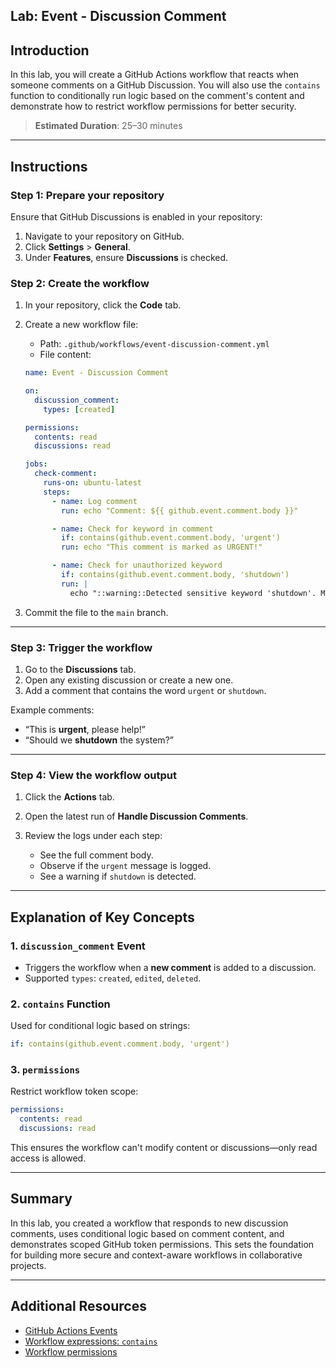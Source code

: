 ## Lab: Event - Discussion Comment

## Introduction

In this lab, you will create a GitHub Actions workflow that reacts when someone comments on a GitHub Discussion. You will also use the `contains` function to conditionally run logic based on the comment's content and demonstrate how to restrict workflow permissions for better security.

> **Estimated Duration**: 25–30 minutes

---

## Instructions

### Step 1: Prepare your repository

Ensure that GitHub Discussions is enabled in your repository:

1. Navigate to your repository on GitHub.
2. Click **Settings** > **General**.
3. Under **Features**, ensure **Discussions** is checked.

### Step 2: Create the workflow

1. In your repository, click the **Code** tab.

2. Create a new workflow file:

   - Path: `.github/workflows/event-discussion-comment.yml`
   - File content:

   ```yaml
   name: Event - Discussion Comment

   on:
     discussion_comment:
       types: [created]

   permissions:
     contents: read
     discussions: read

   jobs:
     check-comment:
       runs-on: ubuntu-latest
       steps:
         - name: Log comment
           run: echo "Comment: ${{ github.event.comment.body }}"

         - name: Check for keyword in comment
           if: contains(github.event.comment.body, 'urgent')
           run: echo "This comment is marked as URGENT!"

         - name: Check for unauthorized keyword
           if: contains(github.event.comment.body, 'shutdown')
           run: |
             echo "::warning::Detected sensitive keyword 'shutdown'. Manual review recommended."
   ```

3. Commit the file to the `main` branch.

---

### Step 3: Trigger the workflow

1. Go to the **Discussions** tab.
2. Open any existing discussion or create a new one.
3. Add a comment that contains the word `urgent` or `shutdown`.

Example comments:

- “This is **urgent**, please help!”
- “Should we **shutdown** the system?”

---

### Step 4: View the workflow output

1. Click the **Actions** tab.
2. Open the latest run of **Handle Discussion Comments**.
3. Review the logs under each step:

   - See the full comment body.
   - Observe if the `urgent` message is logged.
   - See a warning if `shutdown` is detected.

---

## Explanation of Key Concepts

### 1. `discussion_comment` Event

- Triggers the workflow when a **new comment** is added to a discussion.
- Supported `types`: `created`, `edited`, `deleted`.

### 2. `contains` Function

Used for conditional logic based on strings:

```yaml
if: contains(github.event.comment.body, 'urgent')
```

### 3. `permissions`

Restrict workflow token scope:

```yaml
permissions:
  contents: read
  discussions: read
```

This ensures the workflow can't modify content or discussions—only read access is allowed.

---

## Summary

In this lab, you created a workflow that responds to new discussion comments, uses conditional logic based on comment content, and demonstrates scoped GitHub token permissions. This sets the foundation for building more secure and context-aware workflows in collaborative projects.

---

## Additional Resources

- [GitHub Actions Events](https://docs.github.com/en/actions/using-workflows/events-that-trigger-workflows#discussion_comment)
- [Workflow expressions: `contains`](https://docs.github.com/en/actions/learn-github-actions/expressions#contains)
- [Workflow permissions](https://docs.github.com/en/actions/security-guides/automatic-token-authentication#permissions-for-the-github_token)
